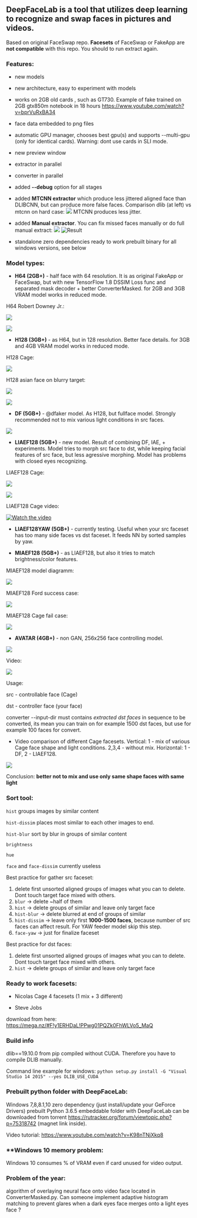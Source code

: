 ## **DeepFaceLab** is a tool that utilizes deep learning to recognize and swap faces in pictures and videos.

Based on original FaceSwap repo. **Facesets** of FaceSwap or FakeApp are **not compatible** with this repo. You should to run extract again.

### **Features**:

- new models

- new architecture, easy to experiment with models

- works on 2GB old cards , such as GT730. Example of fake trained on 2GB gtx850m notebook in 18 hours https://www.youtube.com/watch?v=bprVuRxBA34

- face data embedded to png files

- automatic GPU manager, chooses best gpu(s) and supports --multi-gpu (only for identical cards). Warning: dont use cards in SLI mode.

- new preview window

- extractor in parallel

- converter in parallel

- added **--debug** option for all stages

- added **MTCNN extractor** which produce less jittered aligned face than DLIBCNN, but can produce more false faces. Comparison dlib (at left) vs mtcnn on hard case:
![](https://i.imgur.com/5qLiiOV.gif)
MTCNN produces less jitter.

- added **Manual extractor**. You can fix missed faces manually or do full manual extract:
![](https://github.com/iperov/DeepFaceLab/blob/master/doc/manual_extractor_0.jpg)
![Result](https://user-images.githubusercontent.com/8076202/38454756-0fa7a86c-3a7e-11e8-9065-182b4a8a7a43.gif)

- standalone zero dependencies ready to work prebuilt binary for all windows versions, see below

### **Model types**:

- **H64 (2GB+)** - half face with 64 resolution. It is as original FakeApp or FaceSwap, but with new TensorFlow 1.8 DSSIM Loss func and separated mask decoder + better ConverterMasked. for 2GB and 3GB VRAM model works in reduced mode.

H64 Robert Downey Jr.:

![](https://github.com/iperov/DeepFaceLab/blob/master/doc/H64_Downey_0.jpg)

![](https://github.com/iperov/DeepFaceLab/blob/master/doc/H64_Downey_1.jpg)

- **H128 (3GB+)** - as H64, but in 128 resolution. Better face details. for 3GB and 4GB VRAM model works in reduced mode.

H128 Cage:

![](https://github.com/iperov/DeepFaceLab/blob/master/doc/H128_Cage_0.jpg)

H128 asian face on blurry target:

![](https://github.com/iperov/DeepFaceLab/blob/master/doc/H128_Asian_0.jpg)

![](https://github.com/iperov/DeepFaceLab/blob/master/doc/H128_Asian_1.jpg)

- **DF (5GB+)** - @dfaker model. As H128, but fullface model. Strongly recommended not to mix various light conditions in src faces.

![](https://github.com/iperov/DeepFaceLab/blob/master/doc/DF_Cage_0.jpg)

- **LIAEF128 (5GB+)** - new model. Result of combining DF, IAE, + experiments. Model tries to morph src face to dst, while keeping facial features of src face, but less agressive morphing. Model has problems with closed eyes recognizing.

LIAEF128 Cage:

![](https://github.com/iperov/DeepFaceLab/blob/master/doc/LIAEF128_Cage_0.jpg)

![](https://github.com/iperov/DeepFaceLab/blob/master/doc/LIAEF128_Cage_1.jpg)

LIAEF128 Cage video:

[![Watch the video](https://img.youtube.com/vi/mRsexePEVco/0.jpg)](https://www.youtube.com/watch?v=mRsexePEVco)

- **LIAEF128YAW (5GB+)** - currently testing. Useful when your src faceset has too many side faces vs dst faceset. It feeds NN by sorted samples by yaw.

- **MIAEF128 (5GB+)** - as LIAEF128, but also it tries to match brightness/color features.

MIAEF128 model diagramm:

![](https://github.com/iperov/DeepFaceLab/blob/master/doc/MIAEF128_diagramm.png)

MIAEF128 Ford success case:

![](https://github.com/iperov/DeepFaceLab/blob/master/doc/MIAEF128_Ford_0.jpg)

MIAEF128 Cage fail case:

![](https://github.com/iperov/DeepFaceLab/blob/master/doc/MIAEF128_Cage_fail.jpg)

- **AVATAR (4GB+)** - non GAN, 256x256 face controlling model. 

![](https://github.com/iperov/DeepFaceLab/blob/master/doc/AVATAR_Navalniy_0.jpg)

Video: 

[![](https://img.youtube.com/vi/3M0E4QnWMqA/0.jpg)](https://www.youtube.com/watch?v=3M0E4QnWMqA)

Usage:

src - controllable face (Cage)

dst - controller face (your face)

converter --input-dir must contains *extracted dst faces* in sequence to be converted, its mean you can train on for example 1500 dst faces, but use for example 100 faces for convert.

- Video comparison of different Cage facesets.
Vertical: 1 - mix of various Cage face shape and light conditions. 2,3,4 - without mix.
Horizontal: 1 - DF, 2 - LIAEF128.

[![](https://img.youtube.com/vi/C1nFgrmtm_o/0.jpg)](https://youtu.be/C1nFgrmtm_o)

Conclusion: **better not to mix and use only same shape faces with same light**

### **Sort tool**:

`hist` groups images by similar content

`hist-dissim` places most similar to each other images to end.

`hist-blur` sort by blur in groups of similar content

`brightness` 

`hue`

`face` and `face-dissim` currently useless

Best practice for gather src faceset:

1) delete first unsorted aligned groups of images what you can to delete. Dont touch target face mixed with others.
2) `blur` -> delete ~half of them
3) `hist` -> delete groups of similar and leave only target face
4) `hist-blur` -> delete blurred at end of groups of similar
5) `hist-dissim` -> leave only first **1000-1500 faces**, because number of src faces can affect result. For YAW feeder model skip this step.
6) `face-yaw` -> just for finalize faceset

Best practice for dst faces:

1) delete first unsorted aligned groups of images what you can to delete. Dont touch target face mixed with others.
2) `hist` -> delete groups of similar and leave only target face

### **Ready to work facesets**:

- Nicolas Cage 4 facesets (1 mix + 3 different)

- Steve Jobs

download from here: https://mega.nz/#F!y1ERHDaL!PPwg01PQZk0FhWLVo5_MaQ

### **Build info**

dlib==19.10.0 from pip compiled without CUDA. Therefore you have to compile DLIB manually.

Command line example for windows: `python setup.py install -G "Visual Studio 14 2015" --yes DLIB_USE_CUDA`

### **Prebuilt python folder with DeepFaceLab**:

Windows 7,8,8.1,10 zero dependency (just install/update your GeForce Drivers) prebuilt Python 3.6.5 embeddable folder with DeepFaceLab can be downloaded from torrent https://rutracker.org/forum/viewtopic.php?p=75318742 (magnet link inside).

Video tutorial: https://www.youtube.com/watch?v=K98nTNjXkq8

### **Windows 10 memory problem:

Windows 10 consumes % of VRAM even if card unused for video output.

### **Problem of the year**:

algorithm of overlaying neural face onto video face located in ConverterMasked.py.
Can someone implement adaptive histogram matching to prevent glares when a dark eyes face merges onto a light eyes face ?
